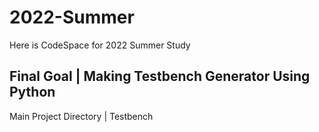 # 2022-Summer
Here is CodeSpace for 2022 Summer Study  

Final Goal              | Making Testbench Generator Using Python
----------------------------------------------------
Main Project Directory  | Testbench